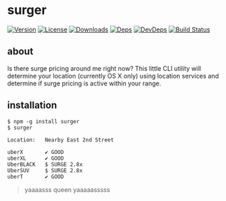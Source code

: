 # surger
[![Version][npm-version-image]][npm-version-url] [![License][npm-license-image]][npm-license-url] [![Downloads][npm-downloads-image]][npm-downloads-url] [![Deps][npm-deps-image]][npm-deps-url] [![DevDeps][npm-devdeps-image]][npm-devdeps-url] [![Build Status][drone-build-image]][drone-build-url]

## about
Is there surge pricing around me right now? This little CLI utility will determine your location (currently OS X only) using location services and determine if surge pricing is active within your range.

## installation
```
$ npm -g install surger
$ surger

Location:   Nearby East 2nd Street

uberX       ✔ GOOD
uberXL      ✔ GOOD
UberBLACK   $ SURGE 2.8x
UberSUV     $ SURGE 2.8x
uberT       ✔ GOOD
```

> yaaaasss queen yaaaaasssss

[npm-version-url]: https://www.npmjs.com/package/surger
[npm-version-image]: https://img.shields.io/npm/v/surger.svg
[npm-license-url]: https://github.com/moimikey/shitty-uber/blob/master/LICENSE
[npm-license-image]: https://img.shields.io/npm/l/surger.svg
[npm-downloads-url]: https://www.npmjs.com/package/surger
[npm-downloads-image]: https://img.shields.io/npm/dm/surger.svg
[npm-deps-url]: https://david-dm.org/moimikey/surger
[npm-deps-image]: https://img.shields.io/david/moimikey/surger.svg
[npm-devdeps-url]: https://david-dm.org/moimikey/surger
[npm-devdeps-image]: https://img.shields.io/david/dev/moimikey/surger.svg
[drone-build-image]: https://drone.io/github.com/moimikey/shitty-uber/status.png
[drone-build-url]: https://drone.io/github.com/moimikey/shitty-uber/latest
